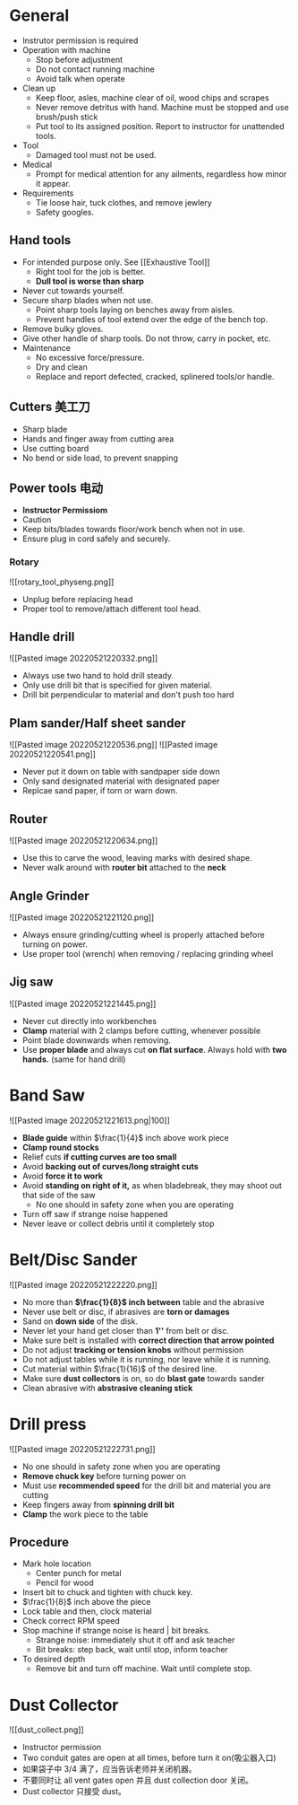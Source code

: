 # General
- Instrutor permission is required
- Operation with machine
	- Stop before adjustment
	- Do not contact running machine
	- Avoid talk when operate
- Clean up
	- Keep floor, asles, machine clear of oil, wood chips and scrapes
	- Never remove detritus with hand. Machine must be stopped and use brush/push stick
	- Put tool to its assigned position. Report to instructor for unattended tools.
- Tool
	- Damaged tool must not be used.
- Medical
	- Prompt for medical attention for any ailments, regardless how minor it appear.
- Requirements
	- Tie loose hair, tuck clothes, and remove jewlery
	- Safety googles.
## Hand tools
- For intended purpose only. See [[Exhaustive Tool]]
	- Right tool for the job is better.
	- **Dull tool is worse than sharp**
- Never cut towards yourself.
- Secure sharp blades when not use.
	- Point sharp tools laying on benches away from aisles. 
	- Prevent handles of tool extend over the edge of the bench top.
- Remove bulky gloves.
- Give other handle of sharp tools. Do not throw, carry in pocket, etc.
- Maintenance
	- No excessive force/pressure.
	- Dry and clean
	- Replace and report defected, cracked, splinered tools/or handle.
## Cutters 美工刀
- Sharp blade
- Hands and finger away from cutting area
- Use cutting board
- No bend or side load, to prevent snapping
## Power tools 电动
- **Instructor Permissiom**
- Caution
- Keep bits/blades towards floor/work bench when not in use.
- Ensure plug in cord safely and securely.
### Rotary
![[rotary_tool_physeng.png]]
- Unplug before replacing head
- Proper tool to remove/attach different tool head.
## Handle drill
![[Pasted image 20220521220332.png]]
- Always use two hand to hold drill steady.
- Only use drill bit that is specified for given material.
- Drill bit perpendicular to material and don't push too hard
## Plam sander/Half sheet sander
![[Pasted image 20220521220536.png]]
![[Pasted image 20220521220541.png]]
- Never put it down on table with sandpaper side down
- Only sand designated material with designated paper
- Replcae sand paper, if torn or warn down.
## Router
![[Pasted image 20220521220634.png]]
- Use this to carve the wood, leaving marks with desired shape.
- Never walk around with **router bit** attached to the **neck**
## Angle Grinder
![[Pasted image 20220521221120.png]]
- Always ensure grinding/cutting wheel is properly attached before turning on power.
- Use proper tool (wrench) when removing / replacing grinding wheel
## Jig saw
![[Pasted image 20220521221445.png]]
- Never cut directly into workbenches
- **Clamp** material with 2 clamps before cutting, whenever possible
- Point blade downwards when removing.
- Use **proper blade** and always cut **on flat surface**. Always hold with **two hands.** (same for hand drill)
# Band Saw
![[Pasted image 20220521221613.png|100]]
- **Blade guide** within $\frac{1}{4}$ inch above work piece
- **Clamp round stocks**
- Relief cuts **if cutting curves are too small**
- Avoid **backing out of curves/long straight cuts**
- Avoid **force it to work**
- Avoid **standing on right of it,** as when bladebreak, they may shoot out that side of the saw
	- No one should in safety zone when you are operating
- Turn off saw if strange noise happened
- Never leave or collect debris until it completely stop
# Belt/Disc Sander
![[Pasted image 20220521222220.png]]
- No more than **$\frac{1}{8}$ inch between** table and the abrasive
- Never use belt or disc, if abrasives are **torn or damages**
- Sand on **down side** of the disk.
- Never let your hand get closer than **1''** from belt or disc.
- Make sure belt is installed with **correct direction that arrow pointed**
- Do not adjust **tracking or tension knobs** without permission
- Do not adjust tables while it is running, nor leave while it is running.
- Cut material within $\frac{1}{16}$ of the desired line.
- Make sure **dust collectors** is on, so do **blast gate** towards sander
- Clean abrasive with **abstrasive cleaning stick**
# Drill press
![[Pasted image 20220521222731.png]]
- No one should in safety zone when you are operating
- **Remove chuck key** before turning power on
- Must use **recommended speed** for the drill bit and material you are cutting
- Keep fingers away from **spinning drill bit**
- **Clamp** the work piece to the table
## Procedure
- Mark hole location
	- Center punch for metal
	- Pencil for wood
- Insert bit to chuck and tighten with chuck key.
- $\frac{1}{8}$ inch above the piece
- Lock table and then, clock material
- Check correct RPM speed
- Stop machine if strange noise is heard | bit breaks.
	- Strange noise: immediately shut it off and ask teacher
	- Bit breaks: step back, wait until stop, inform teacher
- To desired depth
	- Remove bit and turn off machine. Wait until complete stop.
# Dust Collector
![[dust_collect.png]]
- Instructor permission
- Two conduit gates are open at all times, before turn it on(吸尘器入口)
- 如果袋子中 3/4 满了，应当告诉老师并关闭机器。
- 不要同时让 all vent gates open 并且 dust collection door 关闭。
- Dust collector 只接受 dust。